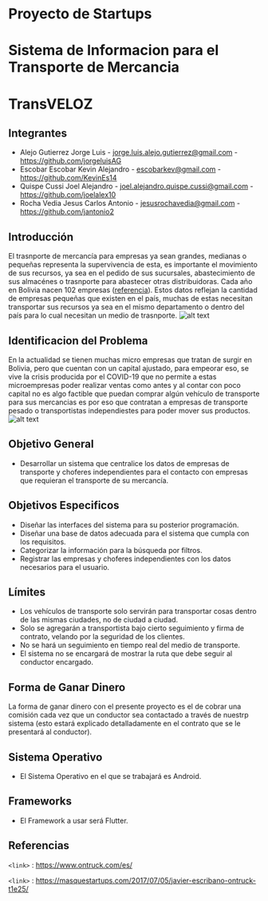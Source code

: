 # **Proyecto de Startups**

# Sistema de Informacion para el Transporte de Mercancia

# TransVELOZ

## Integrantes
- Alejo Gutierrez Jorge Luis - jorge.luis.alejo.gutierrez@gmail.com - https://github.com/jorgeluisAG
- Escobar Escobar Kevin Alejandro - escobarkev@gmail.com - https://github.com/KevinEs14
- Quispe Cussi Joel Alejandro - joel.alejandro.quispe.cussi@gmail.com - https://github.com/joelalex10
- Rocha Vedia Jesus Carlos Antonio - jesusrochavedia@gmail.com - https://github.com/jantonio2


## Introducción
El trasnporte de mercancía para empresas ya sean grandes, medianas o pequeñas representa la supervivencia de esta, es importante el movimiento de sus recursos, ya sea en el pedido de sus sucursales, abastecimiento de sus almacénes o trasnporte para abastecer otras distribuidoras. Cada año en Bolivia nacen 102 empresas ([referencia](https://correodelsur.com/economia/20180629_bolivia-al-dia-nacen-102-empresas-y-se-cierran-25.html#:~:text=El%20Viceministro%20de%20Tesoro%20y,de%20ellos%20orientados%20al%20comercio.)). Estos datos reflejan la cantidad de empresas pequeñas que existen en el país, muchas de estas necesitan transportar sus recursos ya sea en el mismo departamento o dentro del país para lo cual necesitan un medio de trasnporte.
![alt text](http://2.bp.blogspot.com/-Ba21ZKTdwDE/VNkeZOsug8I/AAAAAAAAAKQ/MuKO3gERz0A/s1600/Fotolia_47250800_M.jpg)

## Identificacion del Problema
En la actualidad se tienen muchas micro empresas que tratan de surgir en Bolivia, pero que cuentan con un capital ajustado, para empeorar eso, se vive la crisis producida por el COVID-19 que no permite a estas microempresas poder realizar ventas como antes y al contar con poco capital no es algo factible que puedan comprar algún vehículo de transporte para sus mercancias es por eso que contratan a empresas de transporte pesado o transportistas independiestes para poder mover sus productos.
![alt text](https://blogs.iadb.org/transporte/wp-content/uploads/sites/9/2020/04/macau-photo-agency-NhhhRZQxnFY-unsplash-630x420.jpg)

## Objetivo General
 * Desarrollar un sistema que centralice los datos de empresas de transporte y choferes independientes para el contacto con empresas que requieran el transporte de su mercancía.

## Objetivos Especificos
 * Diseñar las interfaces del sistema para su posterior programación.
 * Diseñar una base de datos adecuada para el sistema que cumpla con los requisitos.
 * Categorizar la información para la búsqueda por filtros.
 * Registrar las empresas y choferes independientes con los datos necesarios para el usuario.
 
## Límites
 * Los vehículos de transporte solo servirán para transportar cosas dentro de las mismas ciudades, no de ciudad a ciudad.
 * Solo se agregarán a transportista bajo cierto seguimiento y firma de contrato, velando por la seguridad de los clientes.
 * No se hará un seguimiento en tiempo real del medio de transporte.
 * El sistema no se encargará de mostrar la ruta que debe seguir al conductor encargado.

## Forma de Ganar Dinero
La forma de ganar dinero con el presente proyecto es el de cobrar una comisión cada vez que un conductor sea contactado a través de nuestrp sistema (esto estará explicado detalladamente en el contrato que se le presentará al conductor).

## Sistema Operativo

 * El Sistema Operativo en el que se trabajará es Android.

## Frameworks

 * El Framework a usar será Flutter.

## Referencias

`<link>` : https://www.ontruck.com/es/

`<link>` : https://masquestartups.com/2017/07/05/javier-escribano-ontruck-t1e25/

 
